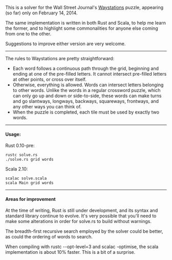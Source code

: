 This is a solver for the Wall Street Journal's [Waystations](http://blogs.wsj.com/puzzle/2014/02/14/way-stations-saturday-puzzle/tab/puzzles/) puzzle, appearing (so far) only on February 14, 2014.

The same implementation is written in both Rust and Scala, to help me learn the former, and to highlight some commonalities for anyone else coming from one to the other.

Suggestions to improve either version are very welcome.

---

The rules to Waystations are pretty straightforward:
- Each word follows a continuous path through the grid, beginning and ending at one of the pre-filled letters.  It cannot intersect pre-filled letters at other points, or cross over itself.
- Otherwise, everything is allowed.  Words can intersect letters belonging to other words.  Unlike the words in a regular crossword puzzle, which can only go up and down or side-to-side, these words can make turns and go slantways, longways, backways, squareways, frontways, and any other ways you can think of.
- When the puzzle is completed, each tile must be used by exactly two words.

---

#### Usage:

Rust 0.10-pre:

    rustc solve.rs
    ./solve.rs grid words

Scala 2.10:

    scalac solve.scala
    scala Main grid words
    
---

#### Areas for improvement

At the time of writing, Rust is still under development, and its syntax and standard library continue to evolve.  It's very possible that you'll need to make some alterations in order for solve.rs to build without warnings.

The breadth-first recursive search employed by the solver could be better, as could the ordering of words to search.

When compiling with rustc --opt-level=3 and scalac -optimise, the scala implementation is about 10% faster.  This is a bit of a surprise.
